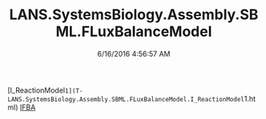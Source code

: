 ﻿---
title: LANS.SystemsBiology.Assembly.SBML.FLuxBalanceModel
date: 6/16/2016 4:56:57 AM
---

[I_ReactionModel`1](T-LANS.SystemsBiology.Assembly.SBML.FLuxBalanceModel.I_ReactionModel`1.html)
[IFBA](T-LANS.SystemsBiology.Assembly.SBML.FLuxBalanceModel.IFBA.html)
